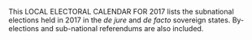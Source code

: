 This LOCAL ELECTORAL CALENDAR FOR 2017 lists the subnational elections held in 2017 in the _de jure_ and _de facto_ sovereign states. By-elections and sub-national referendums are also included.
